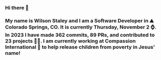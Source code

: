 ### Hi there 👋

### My name is Wilson Staley and I am a Software Developer in ⛰ Colorado Springs, CO.  It is currently Thursday, November 2 ⌚. In 2023 I have made 362 commits, 89 PRs, and contributed to 23 projects 👨‍💻. I am currently working at Compassion International 🏢 to help release children from poverty in Jesus' name!